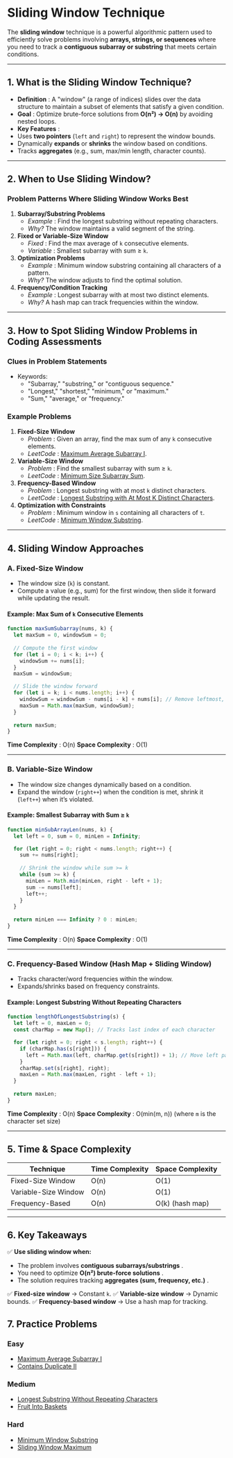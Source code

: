 # **Sliding Window Technique**

The **sliding window** technique is a powerful algorithmic pattern used to efficiently solve problems involving **arrays, strings, or sequences** where you need to track a **contiguous subarray or substring** that meets certain conditions.

---

## **1. What is the Sliding Window Technique?**

* **Definition** : A "window" (a range of indices) slides over the data structure to maintain a subset of elements that satisfy a given condition.
* **Goal** : Optimize brute-force solutions from **O(n²) → O(n)** by avoiding nested loops.
* **Key Features** :
* Uses **two pointers** (`left` and `right`) to represent the window bounds.
* Dynamically **expands** or **shrinks** the window based on conditions.
* Tracks **aggregates** (e.g., sum, max/min length, character counts).

---

## **2. When to Use Sliding Window?**

### **Problem Patterns Where Sliding Window Works Best**

1. **Subarray/Substring Problems**
   * *Example* : Find the longest substring without repeating characters.
   * *Why?* The window maintains a valid segment of the string.
2. **Fixed or Variable-Size Window**
   * *Fixed* : Find the max average of `k` consecutive elements.
   * *Variable* : Smallest subarray with sum ≥ `k`.
3. **Optimization Problems**
   * *Example* : Minimum window substring containing all characters of a pattern.
   * *Why?* The window adjusts to find the optimal solution.
4. **Frequency/Condition Tracking**
   * *Example* : Longest subarray with at most two distinct elements.
   * *Why?* A hash map can track frequencies within the window.

---

## **3. How to Spot Sliding Window Problems in Coding Assessments**

### **Clues in Problem Statements**

* Keywords:
  * "Subarray," "substring," or "contiguous sequence."
  * "Longest," "shortest," "minimum," or "maximum."
  * "Sum," "average," or "frequency."

### **Example Problems**

1. **Fixed-Size Window**
   * *Problem* : Given an array, find the max sum of any `k` consecutive elements.
   * *LeetCode* : [Maximum Average Subarray I](https://leetcode.com/problems/maximum-average-subarray-i/).
2. **Variable-Size Window**
   * *Problem* : Find the smallest subarray with sum ≥ `k`.
   * *LeetCode* : [Minimum Size Subarray Sum](https://leetcode.com/problems/minimum-size-subarray-sum/).
3. **Frequency-Based Window**
   * *Problem* : Longest substring with at most `k` distinct characters.
   * *LeetCode* : [Longest Substring with At Most K Distinct Characters](https://leetcode.com/problems/longest-substring-with-at-most-k-distinct-characters/).
4. **Optimization with Constraints**
   * *Problem* : Minimum window in `s` containing all characters of `t`.
   * *LeetCode* : [Minimum Window Substring](https://leetcode.com/problems/minimum-window-substring/).

---

## **4. Sliding Window Approaches**

### **A. Fixed-Size Window**

* The window size (`k`) is constant.
* Compute a value (e.g., sum) for the first window, then slide it forward while updating the result.

#### **Example: Max Sum of `k` Consecutive Elements**

```javascript
function maxSumSubarray(nums, k) {
  let maxSum = 0, windowSum = 0;
  
  // Compute the first window
  for (let i = 0; i < k; i++) {
    windowSum += nums[i];
  }
  maxSum = windowSum;

  // Slide the window forward
  for (let i = k; i < nums.length; i++) {
    windowSum = windowSum - nums[i - k] + nums[i]; // Remove leftmost, add new right
    maxSum = Math.max(maxSum, windowSum);
  }
  
  return maxSum;
}
```

 **Time Complexity** : O(n)
 **Space Complexity** : O(1)

---

### **B. Variable-Size Window**

* The window size changes dynamically based on a condition.
* Expand the window (`right++`) when the condition is met, shrink it (`left++`) when it’s violated.

#### **Example: Smallest Subarray with Sum ≥ `k`**

```javascript
function minSubArrayLen(nums, k) {
  let left = 0, sum = 0, minLen = Infinity;

  for (let right = 0; right < nums.length; right++) {
    sum += nums[right];
  
    // Shrink the window while sum >= k
    while (sum >= k) {
      minLen = Math.min(minLen, right - left + 1);
      sum -= nums[left];
      left++;
    }
  }
  
  return minLen === Infinity ? 0 : minLen;
}
```

 **Time Complexity** : O(n)
 **Space Complexity** : O(1)

---

### **C. Frequency-Based Window (Hash Map + Sliding Window)**

* Tracks character/word frequencies within the window.
* Expands/shrinks based on frequency constraints.

#### **Example: Longest Substring Without Repeating Characters**

```javascript
function lengthOfLongestSubstring(s) {
  let left = 0, maxLen = 0;
  const charMap = new Map(); // Tracks last index of each character

  for (let right = 0; right < s.length; right++) {
    if (charMap.has(s[right])) {
      left = Math.max(left, charMap.get(s[right]) + 1); // Move left past the duplicate
    }
    charMap.set(s[right], right);
    maxLen = Math.max(maxLen, right - left + 1);
  }
  
  return maxLen;
}
```

 **Time Complexity** : O(n)
 **Space Complexity** : O(min(m, n)) (where `m` is the character set size)

---

## **5. Time & Space Complexity**

| Technique            | Time Complexity | Space Complexity |
| -------------------- | --------------- | ---------------- |
| Fixed-Size Window    | O(n)            | O(1)             |
| Variable-Size Window | O(n)            | O(1)             |
| Frequency-Based      | O(n)            | O(k) (hash map)  |

---

## **6. Key Takeaways**

✅ **Use sliding window when:**

* The problem involves  **contiguous subarrays/substrings** .
* You need to optimize  **O(n²) brute-force solutions** .
* The solution requires tracking  **aggregates (sum, frequency, etc.)** .

✅ **Fixed-size window** → Constant `k`.
✅ **Variable-size window** → Dynamic bounds.
✅ **Frequency-based window** → Use a hash map for tracking.


## **7. Practice Problems**

### **Easy**

* [Maximum Average Subarray I](https://leetcode.com/problems/maximum-average-subarray-i/)
* [Contains Duplicate II](https://leetcode.com/problems/contains-duplicate-ii/)

### **Medium**

* [Longest Substring Without Repeating Characters](https://leetcode.com/problems/longest-substring-without-repeating-characters/)
* [Fruit Into Baskets](https://leetcode.com/problems/fruit-into-baskets/)

### **Hard**

* [Minimum Window Substring](https://leetcode.com/problems/minimum-window-substring/)
* [Sliding Window Maximum](https://leetcode.com/problems/sliding-window-maximum/)
